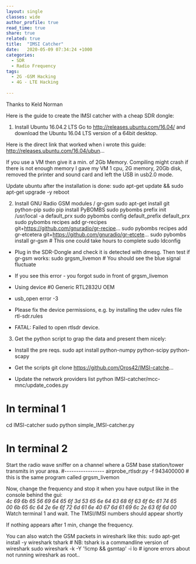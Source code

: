 ```yaml
---
layout: single
classes: wide
author_profile: true
read_time: true
share: true
related: true
title:  "IMSI Catcher"
date:   2020-05-09 07:34:24 +1000
categories:
  - SDR
  - Radio Frequency
tags:
  - 2G -GSM Hacking
  - 4G - LTE Hacking
  
---
```

Thanks to Keld Norman

Here is the guide to create the IMSI catcher with a cheap SDR dongle:

 1. Install Ubuntu 16.04.2 LTS
 Go to http://releases.ubuntu.com/16.04/  and download the Ubuntu 16.04 LTS version of a 64bit desktop.

 Here is the direct link that worked when i wrote this guide:
 http://releases.ubuntu.com/16.04/ubun...
 
 If you use a VM then give it a min. of 2Gb Memory. Compiling might crash if there is not enough memory
 I gave my VM 1 cpu, 2G memory, 20Gb disk, removed the printer and sound card and left the USB in usb2.0 mode.
  
 Update ubuntu after the installation is done:
 sudo apt-get update && sudo apt-get upgrade -y
 reboot
 
 2. Install GNU Radio GSM modules / gr-gsm
 sudo apt-get install git python-pip 
 sudo pip install PyBOMBS
 sudo pybombs prefix init /usr/local -a default_prx
 sudo pybombs config default_prefix default_prx
 sudo pybombs recipes add gr-recipes git+https://github.com/gnuradio/gr-recipe...
 sudo pybombs recipes add gr-etcetera git+https://github.com/gnuradio/gr-etcete...
 sudo pybombs install gr-gsm # This one could take hours to complete
 sudo ldconfig

 - Plug in the SDR-Dongle and check it is detected with dmesg. Then test if gr-gsm works: 
 sudo grgsm_livemon # You should see the blue signal fluctuate

 - If you see this error - you forgot sudo in front of grgsm_livemon 
 - Using device #0 Generic RTL2832U OEM
 - usb_open error -3
 - Please fix the device permissions, e.g. by installing the udev rules file rtl-sdr.rules
 - FATAL: Failed to open rtlsdr device.

 3. Get the python script to grap the data and present them nicely:
 - Install the pre reqs.
 sudo apt install python-numpy python-scipy python-scapy 
 
 - Get the scripts
 git clone https://github.com/Oros42/IMSI-catche...
 
 - Update the network providers list
 python IMSI-catcher/mcc-mnc/update_codes.py  
 
 # In terminal 1
 cd IMSI-catcher
 sudo python simple_IMSI-catcher.py

 # In terminal 2
 Start the radio wave sniffer on a channel where a GSM base station/tower transmits in your area.
 #-----------------
 airprobe_rtlsdr.py -f 943400000 # this is the same program called grgsm_livemon
 
 Now, change the frequency and stop it when you have output like in the console behind the gui:<BR>
 <I>
 4c 69 6b 65 56 69 64 65 6f 3d 53 65 6e 64 63 68 6f 63 6f 6c 61 74 65 <BR>
 00 6b 65 6c 64 2e 6e 6f 72 6d 61 6e 40 67 6d 61 69 6c 2e 63 6f 6d 00
 </I>
 Watch terminal 1 and wait. The TMSI/IMSI numbers should appear shortly
 
 If nothing appears after 1 min, change the frequency.

 You can also watch the GSM packets in wireshark like this:
 sudo apt-get install -y wireshark tshark # NB: tshark is a commandline version of wireshark
 sudo wireshark -k -Y '!icmp && gsmtap' -i lo # ignore errors about not running wireshark as root..
